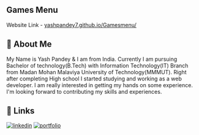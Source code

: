 ## Games Menu

Website Link - 
[yashpandey7.github.io/Gamesmenu/](https://yashpandey7.github.io/Gamesmenu/)

## 🚀 About Me
My Name is Yash Pandey & I am from India.
Currently I am pursuing Bachelor of technology(B.Tech) with Information Technology(IT) Branch from Madan Mohan Malaviya University of Technology(MMMUT). Right after completing High school I started studying and working as a web developer. I am really interested in getting my hands on some experience.
I'm looking forward to contributing my skills and experiences.


## 🔗 Links
[![linkedin](https://img.shields.io/badge/linkedin-0A66C2?style=for-the-badge&logo=linkedin&logoColor=white)](https://www.linkedin.com/in/yash-pandey-b89b65172/)
[![portfolio](https://img.shields.io/badge/my_portfolio-000?style=for-the-badge&logo=ko-fi&logoColor=white)](https://yashpandey.netlify.app/)
